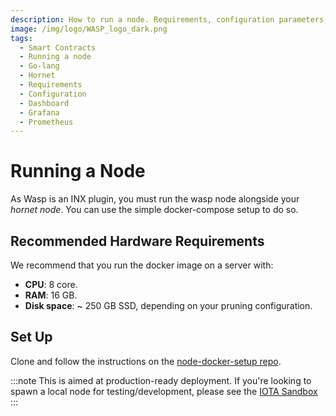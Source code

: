 ```yaml
---
description: How to run a node. Requirements, configuration parameters, dashboard configuration, and tests.
image: /img/logo/WASP_logo_dark.png
tags:
  - Smart Contracts
  - Running a node
  - Go-lang
  - Hornet
  - Requirements
  - Configuration
  - Dashboard
  - Grafana
  - Prometheus
---
```


# Running a Node

As Wasp is an INX plugin, you must run the wasp node alongside your _hornet node_. You can use the simple docker-compose setup to do so.

## Recommended Hardware Requirements

We recommend that you run the docker image on a server with:

* **CPU**: 8 core.
* **RAM**: 16 GB.
* **Disk space**: ~ 250 GB SSD, depending on your pruning configuration. 

## Set Up

Clone and follow the instructions on the [node-docker-setup repo](/hornet/how_tos/using_docker).

:::note
This is aimed at production-ready deployment. If you're looking to spawn a local node for testing/development, please see the [IOTA Sandbox](/iota-sandbox/welcome)
:::
